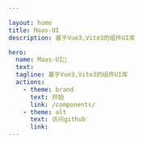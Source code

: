 ```yaml
---

layout: home
title: Maas-UI
description: 基于Vue3,Vite3的组件UI库

hero:
  name: Maas-UI🎉
  text:
  tagline: 基于Vue3,Vite3的组件UI库
  actions:
    - theme: brand
      text: 开始
      link: /components/
    - theme: alt
      text: 访问github
      link:
---
```

